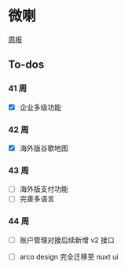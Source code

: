 # 微喇

[周报](https://github.com/kvoon9/weila-weekly/tree/main/weekly)

## To-dos

### 41 周

- [x] 企业多级功能

### 42 周

- [x] 海外版谷歌地图

### 43 周

- [ ] 海外版支付功能
- [ ] 完善多语言

### 44 周

- [ ] 账户管理对接后续新增 v2 接口
- [ ] arco design 完全迁移至 nuxt ui

